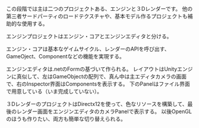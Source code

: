 この段階では主は二つのプロジェクトある、エンジンと３Dレンダーです。
他の第三者サードパーティのロードテクスチャや、基本モデル作るプロジェクトも補助的な使用する。

エンジンプロジェクトはエンジン・コアとエンジンエディタと分ける。

エンジン・コアは基本なゲイムサイクル、レンダーのAPIを呼び出す、GameOject、Componentなどの機能を実現する。

エンジンエディタは.netのFormの基づいて作られる。
レイアウトはUnityエンジンに真似して、左はGameObjectの配列で、真ん中は主エディタカメラの画面で、右のInspector界面はComponentsを表示する。
下のPanelはファイル界面で用意している（いま完成していない）。

３DレンダーのプロジェクトはDirectx12を使って、色なリソースを構築して、最後のレンダー画面をエンジンエディタのカメラPanelで表示する。
以後OpenGLのほうも作りたい、両方も簡単な切り替えられる。
